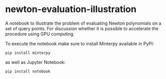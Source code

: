 # newton-evaluation-illustration

A notebook to illustrate the problem of evaluating Newton polynomials
on a set of query points.
For discussion whether it is possible to accelerate the procedure
using GPU computing.

To execute the notebook make sure to install Minterpy available
in PyPI:

```
pip install minterpy
```

as well as Jupyter Notebook:

```
pip install notebook
```
